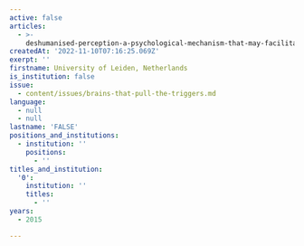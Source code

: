 ```yaml
---
active: false
articles:
  - >-
    deshumanised-perception-a-psychological-mechanism-that-may-facilitate-human-atrocities
createdAt: '2022-11-10T07:16:25.069Z'
exerpt: ''
firstname: University of Leiden, Netherlands
is_institution: false
issue:
  - content/issues/brains-that-pull-the-triggers.md
language:
  - null
  - null
lastname: 'FALSE'
positions_and_institutions:
  - institution: ''
    positions:
      - ''
titles_and_institution:
  '0':
    institution: ''
    titles:
      - ''
years:
  - 2015

---
```


